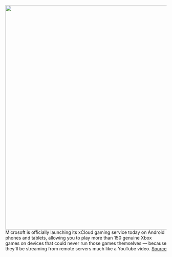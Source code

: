 <img src='https://cdn.vox-cdn.com/thumbor/Fxq7s7OJrvMlM9rfLElqhifpIL0=/0x0:1920x1080/1200x800/filters:focal(807x387:1113x693)/cdn.vox-cdn.com/uploads/chorus_image/image/67410124/X019_XboxGamePass_GamesMontage_Thumbnail.0.jpg' width='700px' /><br/>
Microsoft is officially launching its xCloud gaming service today on Android phones and tablets, allowing you to play more than 150 genuine Xbox games on devices that could never run those games themselves — because they'll be streaming from remote servers much like a YouTube video.
<a href='https://www.theverge.com/2020/9/15/21437529/xbox-game-pass-versions-tier-ultimate-pc-console-explainer'> Source <a/>